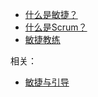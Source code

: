 
- [什么是敏捷？](/md/什么是敏捷？.md)
- [什么是Scrum？](/md/什么是Scrum？.md)
- [敏捷教练](/md/敏捷教练.md)

相关：
- [敏捷与引导](/md/敏捷与引导.md)